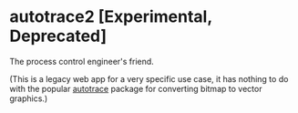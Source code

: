 # autotrace2 [Experimental, Deprecated]

The process control engineer's friend.

(This is a legacy web app for a very specific use case, it has nothing to do
with the popular [autotrace](autotrace.sourceforge.net) package for converting
bitmap to vector graphics.)
